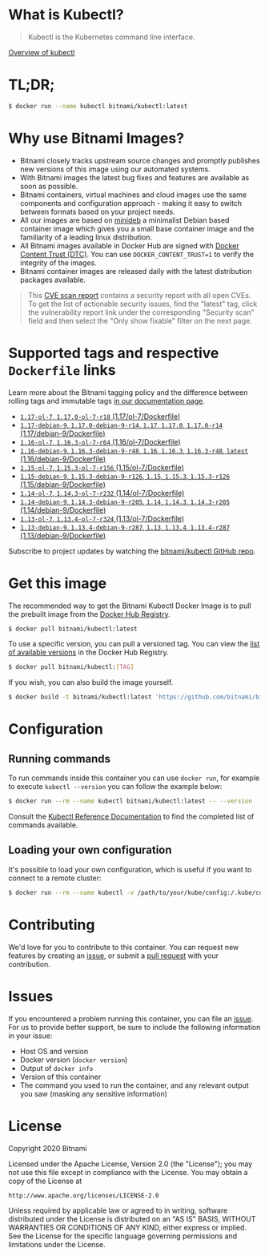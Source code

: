 
# What is Kubectl?

> Kubectl is the Kubernetes command line interface.

[Overview of kubectl](https://kubernetes.io/docs/reference/kubectl/overview/)

# TL;DR;

```bash
$ docker run --name kubectl bitnami/kubectl:latest
```

# Why use Bitnami Images?

* Bitnami closely tracks upstream source changes and promptly publishes new versions of this image using our automated systems.
* With Bitnami images the latest bug fixes and features are available as soon as possible.
* Bitnami containers, virtual machines and cloud images use the same components and configuration approach - making it easy to switch between formats based on your project needs.
* All our images are based on [minideb](https://github.com/bitnami/minideb) a minimalist Debian based container image which gives you a small base container image and the familiarity of a leading linux distribution.
* All Bitnami images available in Docker Hub are signed with [Docker Content Trust (DTC)](https://docs.docker.com/engine/security/trust/content_trust/). You can use `DOCKER_CONTENT_TRUST=1` to verify the integrity of the images.
* Bitnami container images are released daily with the latest distribution packages available.


> This [CVE scan report](https://quay.io/repository/bitnami/kubectl?tab=tags) contains a security report with all open CVEs. To get the list of actionable security issues, find the "latest" tag, click the vulnerability report link under the corresponding "Security scan" field and then select the "Only show fixable" filter on the next page.

# Supported tags and respective `Dockerfile` links

Learn more about the Bitnami tagging policy and the difference between rolling tags and immutable tags [in our documentation page](https://docs.bitnami.com/containers/how-to/understand-rolling-tags-containers/).


* [`1.17-ol-7`, `1.17.0-ol-7-r18` (1.17/ol-7/Dockerfile)](https://github.com/bitnami/bitnami-docker-kubectl/blob/1.17.0-ol-7-r18/1.17/ol-7/Dockerfile)
* [`1.17-debian-9`, `1.17.0-debian-9-r14`, `1.17`, `1.17.0`, `1.17.0-r14` (1.17/debian-9/Dockerfile)](https://github.com/bitnami/bitnami-docker-kubectl/blob/1.17.0-debian-9-r14/1.17/debian-9/Dockerfile)
* [`1.16-ol-7`, `1.16.3-ol-7-r64` (1.16/ol-7/Dockerfile)](https://github.com/bitnami/bitnami-docker-kubectl/blob/1.16.3-ol-7-r64/1.16/ol-7/Dockerfile)
* [`1.16-debian-9`, `1.16.3-debian-9-r48`, `1.16`, `1.16.3`, `1.16.3-r48`, `latest` (1.16/debian-9/Dockerfile)](https://github.com/bitnami/bitnami-docker-kubectl/blob/1.16.3-debian-9-r48/1.16/debian-9/Dockerfile)
* [`1.15-ol-7`, `1.15.3-ol-7-r156` (1.15/ol-7/Dockerfile)](https://github.com/bitnami/bitnami-docker-kubectl/blob/1.15.3-ol-7-r156/1.15/ol-7/Dockerfile)
* [`1.15-debian-9`, `1.15.3-debian-9-r126`, `1.15`, `1.15.3`, `1.15.3-r126` (1.15/debian-9/Dockerfile)](https://github.com/bitnami/bitnami-docker-kubectl/blob/1.15.3-debian-9-r126/1.15/debian-9/Dockerfile)
* [`1.14-ol-7`, `1.14.3-ol-7-r232` (1.14/ol-7/Dockerfile)](https://github.com/bitnami/bitnami-docker-kubectl/blob/1.14.3-ol-7-r232/1.14/ol-7/Dockerfile)
* [`1.14-debian-9`, `1.14.3-debian-9-r205`, `1.14`, `1.14.3`, `1.14.3-r205` (1.14/debian-9/Dockerfile)](https://github.com/bitnami/bitnami-docker-kubectl/blob/1.14.3-debian-9-r205/1.14/debian-9/Dockerfile)
* [`1.13-ol-7`, `1.13.4-ol-7-r324` (1.13/ol-7/Dockerfile)](https://github.com/bitnami/bitnami-docker-kubectl/blob/1.13.4-ol-7-r324/1.13/ol-7/Dockerfile)
* [`1.13-debian-9`, `1.13.4-debian-9-r287`, `1.13`, `1.13.4`, `1.13.4-r287` (1.13/debian-9/Dockerfile)](https://github.com/bitnami/bitnami-docker-kubectl/blob/1.13.4-debian-9-r287/1.13/debian-9/Dockerfile)

Subscribe to project updates by watching the [bitnami/kubectl GitHub repo](https://github.com/bitnami/bitnami-docker-kubectl).

# Get this image

The recommended way to get the Bitnami Kubectl Docker Image is to pull the prebuilt image from the [Docker Hub Registry](https://hub.docker.com/r/bitnami/kubectl).

```bash
$ docker pull bitnami/kubectl:latest
```

To use a specific version, you can pull a versioned tag. You can view the [list of available versions](https://hub.docker.com/r/bitnami/kubectl/tags/) in the Docker Hub Registry.

```bash
$ docker pull bitnami/kubectl:[TAG]
```

If you wish, you can also build the image yourself.

```bash
$ docker build -t bitnami/kubectl:latest 'https://github.com/bitnami/bitnami-docker-kubectl.git#master:1.16/debian-9'
```

# Configuration

## Running commands

To run commands inside this container you can use `docker run`, for example to execute `kubectl --version` you can follow the example below:

```bash
$ docker run --rm --name kubectl bitnami/kubectl:latest -- --version
```

Consult the [Kubectl Reference Documentation](https://kubernetes.io/docs/reference/generated/kubectl/kubectl-commands) to find the completed list of commands available.

## Loading your own configuration

It's possible to load your own configuration, which is useful if you want to connect to a remote cluster:

```bash
$ docker run --rm --name kubectl -v /path/to/your/kube/config:/.kube/config bitnami/kubectl:latest
```

# Contributing

We'd love for you to contribute to this container. You can request new features by creating an [issue](https://github.com/bitnami/bitnami-docker-kubectl/issues), or submit a [pull request](https://github.com/bitnami/bitnami-docker-kubectl/pulls) with your contribution.

# Issues

If you encountered a problem running this container, you can file an [issue](https://github.com/bitnami/bitnami-docker-kubectl/issues). For us to provide better support, be sure to include the following information in your issue:

- Host OS and version
- Docker version (`docker version`)
- Output of `docker info`
- Version of this container
- The command you used to run the container, and any relevant output you saw (masking any sensitive information)

# License

Copyright 2020 Bitnami

Licensed under the Apache License, Version 2.0 (the "License");
you may not use this file except in compliance with the License.
You may obtain a copy of the License at

    http://www.apache.org/licenses/LICENSE-2.0

Unless required by applicable law or agreed to in writing, software
distributed under the License is distributed on an "AS IS" BASIS,
WITHOUT WARRANTIES OR CONDITIONS OF ANY KIND, either express or implied.
See the License for the specific language governing permissions and
limitations under the License.
